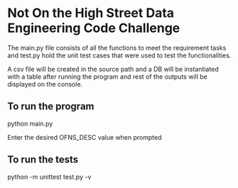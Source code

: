 # Not On the High Street Data Engineering Code Challenge

The main.py file consists of all the functions to meet the requirement tasks and test.py hold the unit test cases that were used to test the functionalities.

A csv file will be created in the source path and a DB will be instantiated with a table after running the program and rest of the outputs will be displayed on the console. 
## To run the program

python main.py

Enter the desired OFNS_DESC value when prompted
## To run the tests

python -m unittest test.py -v